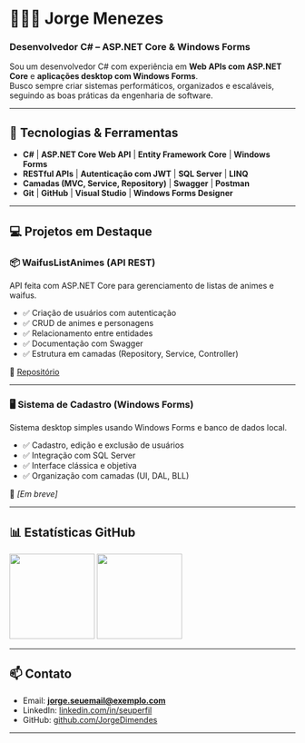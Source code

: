 # 👨🏾‍💻 Jorge Menezes

### **Desenvolvedor C# – ASP.NET Core & Windows Forms**

Sou um desenvolvedor C# com experiência em **Web APIs com ASP.NET Core** e **aplicações desktop com Windows Forms**.  
Busco sempre criar sistemas performáticos, organizados e escaláveis, seguindo as boas práticas da engenharia de software.

---

## 🔧 Tecnologias & Ferramentas

- **C#** | **ASP.NET Core Web API** | **Entity Framework Core** | **Windows Forms**
- **RESTful APIs** | **Autenticação com JWT** | **SQL Server** | **LINQ**
- **Camadas (MVC, Service, Repository)** | **Swagger** | **Postman**
- **Git** | **GitHub** | **Visual Studio** | **Windows Forms Designer**

---

## 💻 Projetos em Destaque

### 📦 WaifusListAnimes (API REST)
API feita com ASP.NET Core para gerenciamento de listas de animes e waifus.

- ✅ Criação de usuários com autenticação
- ✅ CRUD de animes e personagens
- ✅ Relacionamento entre entidades
- ✅ Documentação com Swagger
- ✅ Estrutura em camadas (Repository, Service, Controller)

🔗 [Repositório](https://github.com/JorgeDimendes/WaifusListAnimes)

---

### 🖥️ Sistema de Cadastro (Windows Forms)
Sistema desktop simples usando Windows Forms e banco de dados local.

- ✅ Cadastro, edição e exclusão de usuários
- ✅ Integração com SQL Server
- ✅ Interface clássica e objetiva
- ✅ Organização com camadas (UI, DAL, BLL)

🔗 *[Em breve]*

---

## 📊 Estatísticas GitHub

<div align="left">
  <img src="https://github-readme-stats.vercel.app/api?username=JorgeDimendes&show_icons=true&theme=dracula&cache_seconds=1800" height="150" />
  <img src="https://github-readme-stats.vercel.app/api/top-langs/?username=JorgeDimendes&layout=compact&theme=dracula" height="150" />
</div>

---

## 📫 Contato

- Email: **jorge.seuemail@exemplo.com**
- LinkedIn: [linkedin.com/in/seuperfil](https://linkedin.com/in/seuperfil)
- GitHub: [github.com/JorgeDimendes](https://github.com/JorgeDimendes)

---
